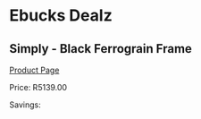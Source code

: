 
# Ebucks Dealz
## Simply - Black Ferrograin Frame
[Product Page](https://www.ebucks.com/web/shop/productSelected.do?prodId=960081438&catId=1130195724)

Price: R5139.00

Savings: 


	